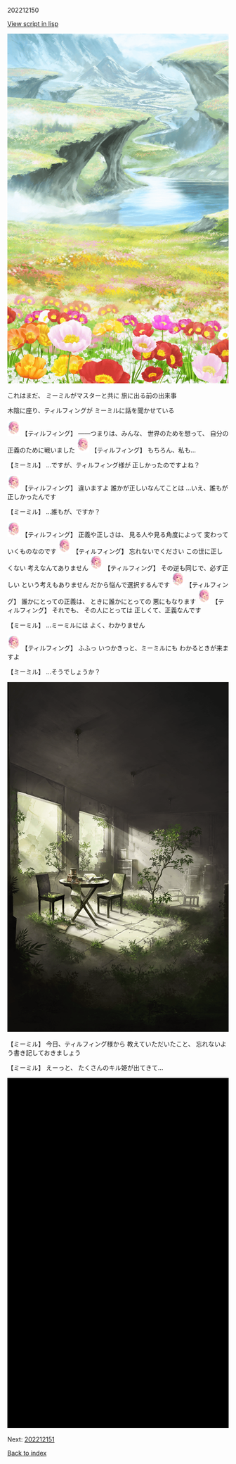 202212150

[View script in lisp](../scripts/202212150.txt)

![flower_garden.png](../images/backgrounds/flower_garden.png)

これはまだ、
ミーミルがマスターと共に
旅に出る前の出来事

木陰に座り、ティルフィングが
ミーミルに話を聞かせている

<img src="../images/units/6101411.png" alt="6101411.png" height="34"/>
【ティルフィング】
――つまりは、みんな、
世界のためを想って、
自分の正義のために戦いました

<img src="../images/units/6101411.png" alt="6101411.png" height="34"/>
【ティルフィング】
もちろん、私も…

【ミーミル】
…ですが、ティルフィング様が
正しかったのですよね？

<img src="../images/units/6101411.png" alt="6101411.png" height="34"/>
【ティルフィング】
違いますよ
誰かが正しいなんてことは
…いえ、誰もが正しかったんです

【ミーミル】
…誰もが、ですか？

<img src="../images/units/6101411.png" alt="6101411.png" height="34"/>
【ティルフィング】
正義や正しさは、
見る人や見る角度によって
変わっていくものなのです

<img src="../images/units/6101411.png" alt="6101411.png" height="34"/>
【ティルフィング】
忘れないでください
この世に正しくない
考えなんてありません

<img src="../images/units/6101411.png" alt="6101411.png" height="34"/>
【ティルフィング】
その逆も同じで、必ず正しい
という考えもありません
だから悩んで選択するんです

<img src="../images/units/6101411.png" alt="6101411.png" height="34"/>
【ティルフィング】
誰かにとっての正義は、
ときに誰かにとっての
悪にもなります

<img src="../images/units/6101411.png" alt="6101411.png" height="34"/>
【ティルフィング】
それでも、
その人にとっては
正しくて、正義なんです

【ミーミル】
…ミーミルには
よく、わかりません

<img src="../images/units/6101411.png" alt="6101411.png" height="34"/>
【ティルフィング】
ふふっ
いつかきっと、ミーミルにも
わかるときが来ますよ

【ミーミル】
…そうでしょうか？

![in_underground_world_room.png](../images/backgrounds/in_underground_world_room.png)

【ミーミル】
今日、ティルフィング様から
教えていただいたこと、
忘れないよう書き記しておきましょう

【ミーミル】
えーっと、
たくさんのキル姫が出てきて…

![bg_black.png](../images/backgrounds/bg_black.png)


Next: [202212151](202212151.md)

[Back to index](index.md)
